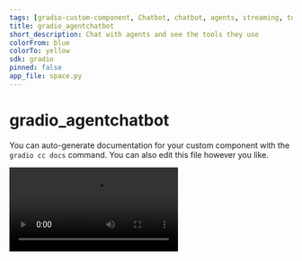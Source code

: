 ```yaml
---
tags: [gradio-custom-component, Chatbot, chatbot, agents, streaming, tools]
title: gradio_agentchatbot
short_description: Chat with agents and see the tools they use
colorFrom: blue
colorTo: yellow
sdk: gradio
pinned: false
app_file: space.py
---
```


# gradio_agentchatbot

You can auto-generate documentation for your custom component with the `gradio cc docs` command.
You can also edit this file however you like.


![](/Users/freddy/Pictures/postprocess_pr_compressed.mov)